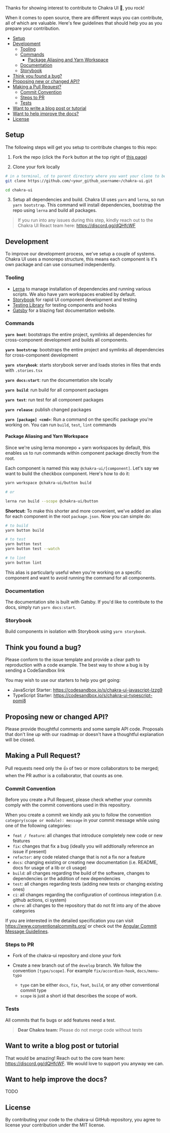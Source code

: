 Thanks for showing interest to contribute to Chakra UI 💖, you rock!

When it comes to open source, there are different ways you can contribute, all
of which are valuable. Here's few guidelines that should help you as you prepare
your contribution.

- [Setup](#setup)
- [Development](#development)
  - [Tooling](#tooling)
  - [Commands](#commands)
    - [Package Aliasing and Yarn Workspace](#package-aliasing-and-yarn-workspace)
  - [Documentation](#documentation)
  - [Storybook](#storybook)
- [Think you found a bug?](#think-you-found-a-bug)
- [Proposing new or changed API?](#proposing-new-or-changed-api)
- [Making a Pull Request?](#making-a-pull-request)
  - [Commit Convention](#commit-convention)
  - [Steps to PR](#steps-to-pr)
  - [Tests](#tests)
- [Want to write a blog post or tutorial](#want-to-write-a-blog-post-or-tutorial)
- [Want to help improve the docs?](#want-to-help-improve-the-docs)
- [License](#license)

## Setup

The following steps will get you setup to contribute changes to this repo:

1. Fork the repo (click the <kbd>Fork</kbd> button at the top right of
   [this page](https://github.com/chakra-ui/chakra-ui))

2. Clone your fork locally

```sh
# in a terminal, cd to parent directory where you want your clone to be, then
git clone https://github.com/<your_github_username>/chakra-ui.git

cd chakra-ui
```

3. Setup all dependencies and build. Chakra UI uses `yarn` and `lerna`, so run
   `yarn bootstrap`. This command will install dependencies, bootstrap the repo
   using `lerna` and build all packages.

> If you run into any issues during this step, kindly reach out to the Chakra UI
> React team here: https://discord.gg/dQHfcWF

## Development

To improve our development process, we've setup a couple of systems. Chakra UI
uses a monorepo structure, this means each component is it's own package and can
use consumed independently.

### Tooling

- [Lerna](https://lerna.js.org/) to manage installation of dependencies and
  running various scripts. We also have yarn workspaces enabled by default.
- [Storybook](https://storybook.js.org/) for rapid UI component development and
  testing
- [Testing Library](https://testing-library.com/) for testing components and
  hooks
- [Gatsby](https://www.gatsbyjs.org/) for a blazing fast documentation website.

### Commands

**`yarn boot`**: bootstraps the entire project, symlinks all dependencies for
cross-component development and builds all components.

**`yarn bootstrap`**: bootstraps the entire project and symlinks all
dependencies for cross-component development

**`yarn storybook`**: starts storybook server and loads stories in files that
ends with `.stories.tsx`

**`yarn docs:start`**: run the documentation site locally

**`yarn build`**: run build for all component packages

**`yarn test`**: run test for all component packages

**`yarn release`**: publish changed packages

**`yarn [package] <cmd>`**: Run a command on the specific package you're working
on. You can run `build`, `test`, `lint` commands

#### Package Aliasing and Yarn Workspace

Since we're using lerna monorepo + yarn workspaces by default, this enables us
to run commands within component package directly from the root.

Each component is named this way `@chakra-ui/[component]`. Let's say we want to
build the checkbox component. Here's how to do it:

```bash
yarn workspace @chakra-ui/button build

# or

lerna run build --scope @chakra-ui/button
```

**Shortcut:** To make this shorter and more convenient, we've added an alias for
each component in the root `package.json`. Now you can simple do:

```bash
# to build
yarn button build

# to test
yarn button test
yarn button test --watch

# to lint
yarn button lint
```

This alias is particularly useful when you're working on a specific component
and want to avoid running the command for all components.

### Documentation

The documentation site is built with Gatsby. If you'd like to contribute to the
docs, simply run `yarn docs:start`.

### Storybook

Build components in isolation with Storybook using `yarn storybook`.

## Think you found a bug?

Please conform to the issue template and provide a clear path to reproduction
with a code example. The best way to show a bug is by sending a CodeSandbox link

You may wish to use our starters to help you get going:

- JavaScript Starter: https://codesandbox.io/s/chakra-ui-javascript-lzzg9
- TypeScript Starter: https://codesandbox.io/s/chakra-ui-typescript-pomi8

## Proposing new or changed API?

Please provide thoughtful comments and some sample API code. Proposals that
don't line up with our roadmap or doesn't have a thoughtful explanation will be
closed.

## Making a Pull Request?

Pull requests need only the :+1: of two or more collaborators to be merged; when
the PR author is a collaborator, that counts as one.

### Commit Convention

Before you create a Pull Request, please check whether your commits comply with
the commit conventions used in this repository.

When you create a commit we kindly ask you to follow the convention
`category(scope or module): message` in your commit message while using one of
the following categories:

- `feat / feature`: all changes that introduce completely new code or new
  features
- `fix`: changes that fix a bug (ideally you will addtionally reference an issue
  if present)
- `refactor`: any code related change that is not a fix nor a feature
- `docs`: changing existing or creating new documentation (i.e. README, docs for
  usage of a lib or cli usage)
- `build`: all changes regarding the build of the software, changes to
  dependencies or the addition of new dependencies
- `test`: all changes regarding tests (adding new tests or changing existing
  ones)
- `ci`: all changes regarding the configuration of continous integration (i.e.
  github actions, ci system)
- `chore`: all changes to the repository that do not fit into any of the above
  categories

If you are interested in the detailed specification you can visit
https://www.conventionalcommits.org/ or check out the
[Angular Commit Message Guidelines](https://github.com/angular/angular/blob/22b96b9/CONTRIBUTING.md#-commit-message-guidelines).

### Steps to PR

- Fork of the chakra-ui repository and clone your fork
- Create a new branch out of the `develop` branch. We follow the convention
  `[type/scope]`. For example `fix/accordion-hook`, `docs/menu-typo`

  - `type` can be either `docs`, `fix`, `feat`, `build`, or any other
    conventional commit type
  - `scope` is just a short id that describes the scope of work.

### Tests

All commits that fix bugs or add features need a test.

> **Dear Chakra team:** Please do not merge code without tests

## Want to write a blog post or tutorial

That would be amazing! Reach out to the core team here:
https://discord.gg/dQHfcWF. We would love to support you anyway we can.

## Want to help improve the docs?

TODO

## License

By contributing your code to the chakra-ui GitHub repository, you agree to
license your contribution under the MIT license.
